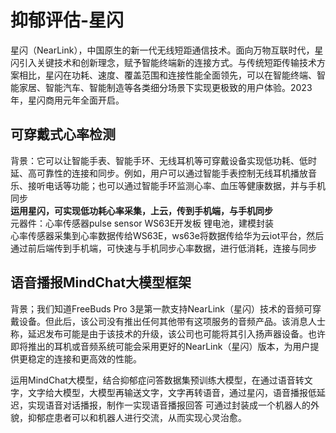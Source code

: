 # 抑郁评估-星闪
星闪（NearLink），中国原生的新一代无线短距通信技术。面向万物互联时代，星闪引入关键技术和创新理念，赋予智能终端新的连接方式。与传统短距传输技术方案相比，星闪在功耗、速度、覆盖范围和连接性能全面领先，可以在智能终端、智能家居、智能汽车、智能制造等各类细分场景下实现更极致的用户体验。2023年，星闪商用元年全面开启。
## 可穿戴式心率检测
背景：它可以让智能手表、智能手环、无线耳机等可穿戴设备实现低功耗、低时延、高可靠性的连接和同步。例如，用户可以通过智能手表控制无线耳机播放音乐、接听电话等功能；也可以通过智能手环监测心率、血压等健康数据，并与手机同步    
**运用星闪，可实现低功耗心率采集，上云，传到手机端，与手机同步**  
元器件：心率传感器pulse sensor WS63E开发板 锂电池，建模封装  
心率传感器采集到心率数据传给WS63E，ws63e将数据传给华为云iot平台，然后通过前后端传到手机端，可快速与手机同步心率数据，进行低消耗，连接与同步
## 语音播报MindChat大模型框架
背景；我们知道FreeBuds Pro 3是第一款支持NearLink（星闪）技术的音频可穿戴设备。但此后，该公司没有推出任何其他带有这项服务的音频产品。该消息人士称，延迟发布可能是由于该技术的升级，该公司也可能将其引入扬声器设备。也许即将推出的耳机或音频系统可能会采用更好的NearLink（星闪）版本，为用户提供更稳定的连接和更高效的性能。  

运用MindChat大模型，结合抑郁症问答数据集预训练大模型，在通过语音转文字，文字给大模型，大模型再输送文字，文字再转语音，通过星闪，语音播报低延迟，实现语音对话播报，制作一实现语音播报回答
可通过封装成一个机器人的外貌，抑郁症患者可以和机器人进行交流，从而实现心灵治愈。
